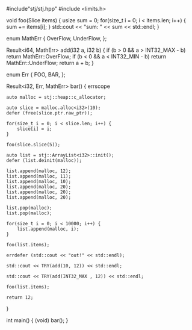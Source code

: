 #include"stj/stj.hpp"
#include <limits.h>

void foo(Slice<i32> items) {
    usize sum = 0;
    for(size_t i = 0; i < items.len; i++) {
        sum += items[i];
    }
    std::cout << "sum: " << sum << std::endl;
}

enum MathErr {
    OverFlow,
    UnderFlow,
};

Result<i64, MathErr> add(i32 a, i32 b) {
    if (b > 0 && a > INT32_MAX - b) return MathErr::OverFlow;
    if (b < 0 && a < INT32_MIN - b) return MathErr::UnderFlow;
    return a + b;
}

enum Err {
    FOO,
    BAR,
};

Result<i32, Err, MathErr> bar() {
    errscope

    auto malloc = stj::heap::c_allocator;
    
    auto slice = malloc.alloc<i32>(10);
    defer (free(slice.ptr.raw_ptr));

    for(size_t i = 0; i < slice.len; i++) {
        slice[i] = i;
    }
    
    foo(slice.slice(5));

    auto list = stj::ArrayList<i32>::init();
    defer (list.deinit(malloc));

    list.append(malloc, 12);
    list.append(malloc, 11);
    list.append(malloc, 10);
    list.append(malloc, 20);
    list.append(malloc, 20);
    list.append(malloc, 20);
    
    list.pop(malloc);
    list.pop(malloc);

    for(size_t i = 0; i < 10000; i++) {
        list.append(malloc, i);
    }

    foo(list.items);

    errdefer (std::cout << "out!" << std::endl);

    std::cout << TRY(add(10, 12)) << std::endl;
    
    std::cout << TRY(add(INT32_MAX , 12)) << std::endl;

    foo(list.items);

    return 12;
}

int main() {
    (void) bar();
}